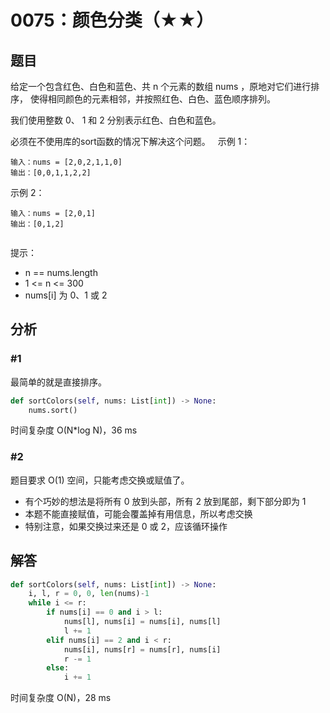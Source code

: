 # 0075：颜色分类（★★）


## 题目

给定一个包含红色、白色和蓝色、共 n 个元素的数组 nums ，原地对它们进行排序，
使得相同颜色的元素相邻，并按照红色、白色、蓝色顺序排列。

我们使用整数 0、 1 和 2 分别表示红色、白色和蓝色。

必须在不使用库的sort函数的情况下解决这个问题。
 
示例 1：

	输入：nums = [2,0,2,1,1,0]
	输出：[0,0,1,1,2,2]

示例 2：

	输入：nums = [2,0,1]
	输出：[0,1,2]
	 

提示：
- n == nums.length
- 1 <= n <= 300
- nums[i] 为 0、1 或 2
 


## 分析

### #1

最简单的就是直接排序。

```python
def sortColors(self, nums: List[int]) -> None:
	nums.sort()
```
时间复杂度 O(N*log N)，36 ms

### #2

题目要求 O(1) 空间，只能考虑交换或赋值了。
- 有个巧妙的想法是将所有 0 放到头部，所有 2 放到尾部，剩下部分即为 1
- 本题不能直接赋值，可能会覆盖掉有用信息，所以考虑交换
- 特别注意，如果交换过来还是 0 或 2，应该循环操作

## 解答

```python
def sortColors(self, nums: List[int]) -> None:
	i, l, r = 0, 0, len(nums)-1
	while i <= r:
		if nums[i] == 0 and i > l:
			nums[l], nums[i] = nums[i], nums[l]
			l += 1
		elif nums[i] == 2 and i < r:
			nums[i], nums[r] = nums[r], nums[i]
			r -= 1
		else:
			i += 1
```
时间复杂度 O(N)，28 ms
